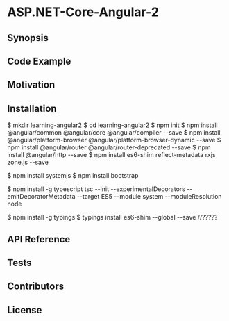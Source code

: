# ASP.NET-Core-Angular-2

## Synopsis

## Code Example

## Motivation

## Installation

$ mkdir learning-angular2
$ cd learning-angular2
$ npm init
$ npm install @angular/common @angular/core @angular/compiler --save
$ npm install @angular/platform-browser @angular/platform-browser-dynamic --save
$ npm install @angular/router @angular/router-deprecated --save
$ npm install @angular/http --save
$ npm install es6-shim reflect-metadata rxjs zone.js --save

$ npm install systemjs
$ npm install bootstrap

$ npm install -g typescript
tsc --init --experimentalDecorators --emitDecoratorMetadata --target ES5 --module system --moduleResolution node

$ npm install -g typings
$ typings install es6-shim --global --save //?????

## API Reference



## Tests



## Contributors



## License
